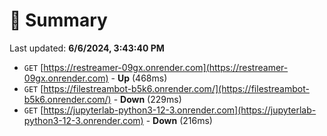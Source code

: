 # 📖 Summary
Last updated: **6/6/2024, 3:43:40 PM**

- `GET` [https://restreamer-09gx.onrender.com](https://restreamer-09gx.onrender.com) - **Up** (468ms)
- `GET` [https://filestreambot-b5k6.onrender.com/](https://filestreambot-b5k6.onrender.com/) - **Down** (229ms)
- `GET` [https://jupyterlab-python3-12-3.onrender.com](https://jupyterlab-python3-12-3.onrender.com) - **Down** (216ms)
